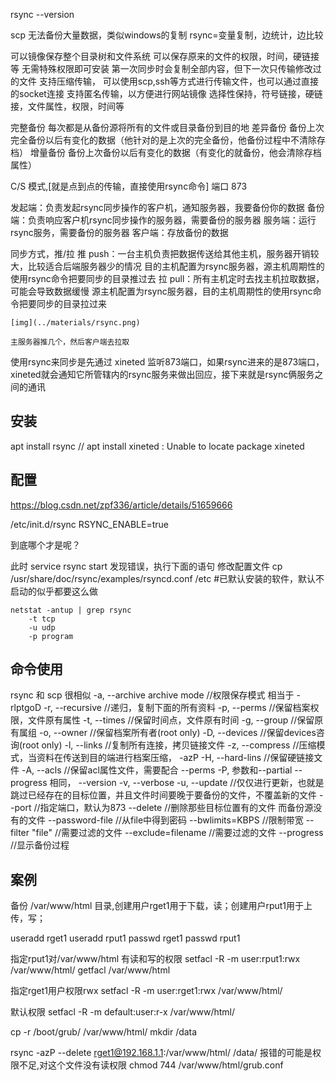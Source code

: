 rsync --version

scp 无法备份大量数据，类似windows的复制
    rsync=变量复制，边统计，边比较

可以镜像保存整个目录树和文件系统
可以保存原来的文件的权限，时间，硬链接等
无需特殊权限即可安装
第一次同步时会复制全部内容，但下一次只传输修改过的文件
支持压缩传输，
可以使用scp,ssh等方式进行传输文件，也可以通过直接的socket连接
支持匿名传输，以方便进行网站镜像
选择性保持，符号链接，硬链接，文件属性，权限，时间等

完整备份
    每次都是从备份源将所有的文件或目录备份到目的地
差异备份
    备份上次完全备份以后有变化的数据（他针对的是上次的完全备份，他备份过程中不清除存档） 
增量备份
    备份上次备份以后有变化的数据（有变化的就备份，他会清除存档属性） 

C/S 模式,[就是点到点的传输，直接使用rsync命令]
端口 873
    

发起端：负责发起rsync同步操作的客户机，通知服务器，我要备份你的数据
备份端：负责响应客户机rsync同步操作的服务器，需要备份的服务器
服务端：运行rsync服务，需要备份的服务器
客户端：存放备份的数据


同步方式，推/拉
    推 push：一台主机负责把数据传送给其他主机，服务器开销较大，比较适合后端服务器少的情况
        目的主机配置为rsync服务器，源主机周期性的使用rsync命令把要同步的目录推过去
    拉 pull：所有主机定时去找主机拉取数据，可能会导致数据缓慢
        源主机配置为rsync服务器，目的主机周期性的使用rsync命令把要同步的目录拉过来

    [img](../materials/rsync.png)

    主服务器推几个，然后客户端去拉取

   使用rsync来同步是先通过 xineted 监听873端口，如果rsync进来的是873端口，xineted就会通知它所管辖内的rsync服务来做出回应，接下来就是rsync俩服务之间的通讯 

## 安装

apt install rsync
    // apt install xineted  : Unable to locate package xineted

## 配置

https://blog.csdn.net/zpf336/article/details/51659666

/etc/init.d/rsync
    RSYNC_ENABLE=true

到底哪个才是呢？

此时 service rsync start 发现错误，执行下面的语句
    修改配置文件
    cp /usr/share/doc/rsync/examples/rsyncd.conf /etc   #已默认安装的软件，默认不启动的似乎都要这么做

    netstat -antup | grep rsync
        -t tcp
        -u udp
        -p program




## 命令使用
rsync 和 scp 很相似
    -a, --archive archive mode  //权限保存模式 相当于 -rlptgoD
    -r, --recursive             //递归，复制下面的所有资料
    -p, --perms                 //保留档案权限，文件原有属性
    -t, --times                 //保留时间点，文件原有时间
    -g, --group                 //保留原有属组
    -o, --owner                 //保留档案所有者(root only)
    -D, --devices               //保留devices咨询(root only)
    -l, --links                 //复制所有连接，拷贝链接文件
    -z, --compress              //压缩模式，当资料在传送到目的端进行档案压缩， -azP
    -H, --hard-lins             //保留硬链接文件
    -A, --acls                  //保留acl属性文件，需要配合 --perms
    -P, 参数和--partial --progress 相同，
    --version
    -v, --verbose
    -u, --update                //仅仅进行更新，也就是跳过已经存在的目标位置，并且文件时间要晚于要备份的文件，不覆盖新的文件
    --port                      //指定端口，默认为873
    --delete                    //删除那些目标位置有的文件  而备份源没有的文件
    --password-file             //从file中得到密码
    --bwlimits=KBPS             //限制带宽
    --filter  "file"            //需要过滤的文件
    --exclude=filename          //需要过滤的文件
    --progress                  //显示备份过程


## 案例

备份 /var/www/html 目录,创建用户rget1用于下载，读；创建用户rput1用于上传，写；

useradd rget1
useradd rput1
passwd rget1
passwd rput1

指定rput1对/var/www/html 有读和写的权限
    setfacl -R -m user:rput1:rwx /var/www/html/
    getfacl /var/www/html

指定rget1用户权限rwx
    setfacl -R -m user:rget1:rwx /var/www/html/
    
默认权限
    setfacl -R -m default:user:r-x /var/www/html/


cp -r /boot/grub/ /var/www/html/
mkdir /data

rsync -azP --delete rget1@192.168.1.1:/var/www/html/ /data/
    报错的可能是权限不足,对这个文件没有读权限
    chmod 744 /var/www/html/grub.conf












